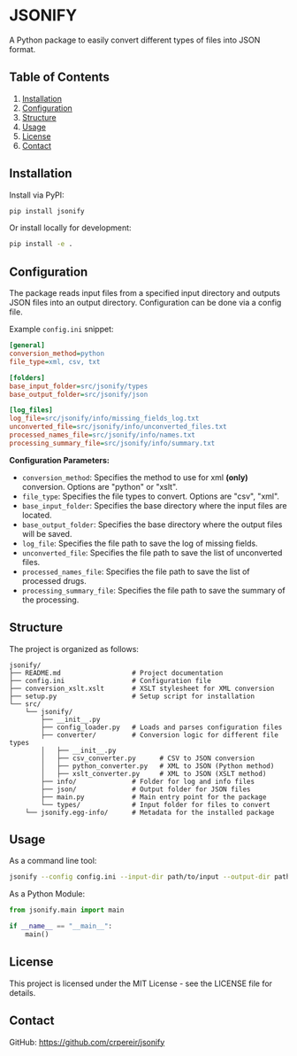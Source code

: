# JSONIFY

A Python package to easily convert different types of files into JSON format.

## Table of Contents
1. [Installation](#installation)
2. [Configuration](#configuration)
3. [Structure](#structure)
4. [Usage](#usage)
5. [License](#license)
6. [Contact](#contact)

## Installation

Install via PyPI:

```bash
pip install jsonify
```

Or install locally for development:

```bash
pip install -e .
```

## Configuration
The package reads input files from a specified input directory and outputs JSON files into an output directory. Configuration can be done via a config file.

Example `config.ini` snippet:
```ini
[general]
conversion_method=python
file_type=xml, csv, txt

[folders]
base_input_folder=src/jsonify/types
base_output_folder=src/jsonify/json

[log_files]
log_file=src/jsonify/info/missing_fields_log.txt
unconverted_file=src/jsonify/info/unconverted_files.txt
processed_names_file=src/jsonify/info/names.txt
processing_summary_file=src/jsonify/info/summary.txt
```

**Configuration Parameters:**
- `conversion_method`: Specifies the method to use for xml **(only)** conversion. Options are "python" or "xslt".
- `file_type`: Specifies the file types to convert. Options are "csv", "xml".
- `base_input_folder`: Specifies the base directory where the input files are located.
- `base_output_folder`: Specifies the base directory where the output files will be saved.
- `log_file`: Specifies the file path to save the log of missing fields.
- `unconverted_file`: Specifies the file path to save the list of unconverted files.
- `processed_names_file`: Specifies the file path to save the list of processed drugs.
- `processing_summary_file`: Specifies the file path to save the summary of the processing.

## Structure
The project is organized as follows:

```
jsonify/
├── README.md                  # Project documentation
├── config.ini                 # Configuration file
├── conversion_xslt.xslt       # XSLT stylesheet for XML conversion
├── setup.py                   # Setup script for installation
└── src/
    └── jsonify/
        ├── __init__.py
        ├── config_loader.py   # Loads and parses configuration files
        ├── converter/         # Conversion logic for different file types
        │   ├── __init__.py
        │   ├── csv_converter.py      # CSV to JSON conversion
        │   ├── python_converter.py   # XML to JSON (Python method)
        │   ├── xslt_converter.py     # XML to JSON (XSLT method)
        ├── info/              # Folder for log and info files
        ├── json/              # Output folder for JSON files
        ├── main.py            # Main entry point for the package
        └── types/             # Input folder for files to convert
    └── jsonify.egg-info/      # Metadata for the installed package
```

## Usage
As a command line tool:
```bash
jsonify --config config.ini --input-dir path/to/input --output-dir path/to/output
```

As a Python Module:
```python
from jsonify.main import main

if __name__ == "__main__":
    main()
```

## License
This project is licensed under the MIT License - see the LICENSE file for details.

## Contact
GitHub: https://github.com/crpereir/jsonify
